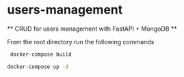 # users-management


** CRUD for users management with FastAPI + MongoDB **

From the root directory run the following commands

```bash
 docker-compose build
 ```
 
```bash
docker-compose up -d
```



